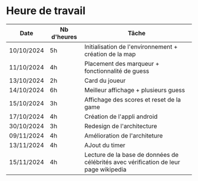 # Heure de travail

| Date | Nb d'heures | Tâche |
|------|------------------|-------|
| 10/10/2024 | 5h | Initialisation de l'environnement + création de la map  |
| 11/10/2024 | 4h | Placement des marqueur + fonctionnalité de guess |
| 13/10/2024 | 2h | Card du joueur |
| 14/10/2024 | 6h | Meilleur affichage + plusieurs guess |
| 15/10/2024 | 3h | Affichage des scores et reset de la game |
| 17/10/2024 | 4h | Création de l'appli android |
| 30/10/2024 | 3h | Redesign de l'architecture |
| 09/11/2024 | 4h | Amélioration de l'architeture |
| 13/11/2024 | 4h | AJout du timer |
| 15/11/2024 | 4h | Lecture de la base de données de célébrités avec vérification de leur page wikipedia |